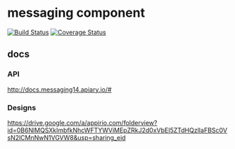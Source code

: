 # messaging component
[![Build Status](https://magnum.travis-ci.com/appirio-tech/messaging.svg?token=sjYcnNqPWxBpKgooh32F)](https://magnum.travis-ci.com/appirio-tech/messaging)
[![Coverage Status](https://coveralls.io/repos/appirio-tech/messaging/badge.svg?branch=master&t=qP5jFO)](https://coveralls.io/r/appirio-tech/messaging?branch=master)

## docs
### API
http://docs.messaging14.apiary.io/#

### Designs
https://drive.google.com/a/appirio.com/folderview?id=0B6NlMQSXkImbfkNhcWFTYWViMEpZRkJ2d0xVbEI5ZTdHQzlIaFBSc0VsN2lCMnNwN1VGVW8&usp=sharing_eid